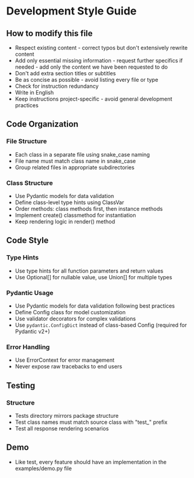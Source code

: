 # Development Style Guide

## How to modify this file

- Respect existing content - correct typos but don't extensively rewrite content
- Add only essential missing information - request further specifics if needed - add only the content we have been requested to do
- Don't add extra section titles or subtitles
- Be as concise as possible - avoid listing every file or type
- Check for instruction redundancy
- Write in English
- Keep instructions project-specific - avoid general development practices

## Code Organization

### File Structure
- Each class in a separate file using snake_case naming
- File name must match class name in snake_case
- Group related files in appropriate subdirectories

### Class Structure
- Use Pydantic models for data validation
- Define class-level type hints using ClassVar
- Order methods: class methods first, then instance methods
- Implement create() classmethod for instantiation
- Keep rendering logic in render() method

## Code Style

### Type Hints
- Use type hints for all function parameters and return values
- Use Optional[] for nullable value, use Union[] for multiple types

### Pydantic Usage
- Use Pydantic models for data validation following best practices
- Define Config class for model customization
- Use validator decorators for complex validations
- Use `pydantic.ConfigDict` instead of class-based Config (required for Pydantic v2+)

### Error Handling
- Use ErrorContext for error management
- Never expose raw tracebacks to end users

## Testing

### Structure
- Tests directory mirrors package structure
- Test class names must match source class with "test_" prefix
- Test all response rendering scenarios

## Demo
- Like test, every feature should have an implementation in the examples/demo.py file